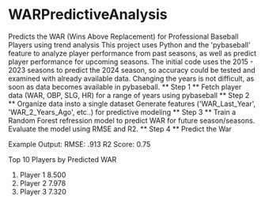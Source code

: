 # WARPredictiveAnalysis
Predicts the WAR (Wins Above Replacement) for Professional Baseball Players using trend analysis
This project uses Python and the 'pybaseball' feature to analyze player performance from past seasons, as well as predict player performance for upcoming seasons.
The initial code uses the 2015 - 2023 seasons to predict the 2024 season, so accuracy could be tested and examined with already available data. Changing the years is not difficult, as soon as data becomes available in pybaseball.
** Step 1 **
Fetch player data (WAR, OBP, SLG, HR) for a range of years using pybaseball
** Step 2 **
Organize data insto a single dataset
Generate features ('WAR_Last_Year', 'WAR_2_Years_Ago', etc..) for predictive modeling
** Step 3 **
Train a Random Forest refression model to predict WAR for future season/seasons.
Evaluate the model using RMSE and R2.
** Step 4 **
Predict the War

Example Output:
RMSE: .913
R2 Score: 0.75

Top 10 Players by Predicted WAR
1. Player 1        8.500
2. Player 2        7.978
3. Player 3        7.320
